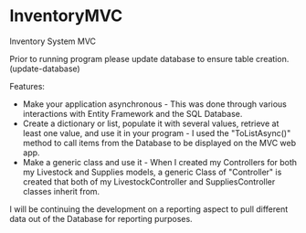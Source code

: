 # InventoryMVC
Inventory System MVC

Prior to running program please update database to ensure table creation. (update-database)

Features:
  * Make your application asynchronous - This was done through various interactions with Entity Framework and the SQL Database.
  * Create a dictionary or list, populate it with several values, retrieve at least one value, and use it in your program - I used the "ToListAsync()" method to call items from the Database to be displayed on the MVC web app.
  * Make a generic class and use it - When I created my Controllers for both my Livestock and Supplies models, a generic Class of "Controller" is created that both of my LivestockController and SuppliesController classes inherit from.


I will be continuing the development on a reporting aspect to pull different data out of the Database for reporting purposes.
